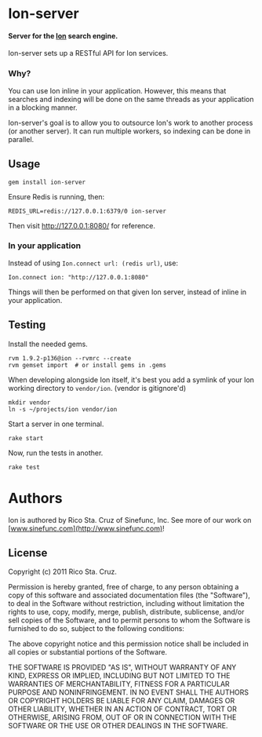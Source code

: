 Ion-server
==========

#### Server for the [Ion](http://github.com/rstacruz/ion) search engine.

Ion-server sets up a RESTful API for Ion services.

### Why?

You can use Ion inline in your application. However, this means that
searches and indexing will be done on the same threads as your
application in a blocking manner.

Ion-server's goal is to allow you to outsource Ion's work to another
process (or another server). It can run multiple workers, so indexing
can be done in parallel.

Usage
-----

    gem install ion-server

Ensure Redis is running, then:

    REDIS_URL=redis://127.0.0.1:6379/0 ion-server

Then visit http://127.0.0.1:8080/ for reference.

### In your application

Instead of using `Ion.connect url: (redis url)`, use:

    Ion.connect ion: "http://127.0.0.1:8080"

Things will then be performed on that given Ion server, instead of
inline in your application.

Testing
-------

Install the needed gems.

    rvm 1.9.2-p136@ion --rvmrc --create
    rvm gemset import  # or install gems in .gems

When developing alongside Ion itself, it's best you add a symlink of your
Ion working directory to `vendor/ion`. (vendor is gitignore'd)

    mkdir vendor
    ln -s ~/projects/ion vendor/ion

Start a server in one terminal.

    rake start

Now, run the tests in another.

    rake test

Authors
=======

Ion is authored by Rico Sta. Cruz of Sinefunc, Inc.
See more of our work on [www.sinefunc.com](http://www.sinefunc.com)!

License
-------

Copyright (c) 2011 Rico Sta. Cruz.

Permission is hereby granted, free of charge, to any person obtaining a copy of this software and associated documentation files (the "Software"), to deal in the Software without restriction, including without limitation the rights to use, copy, modify, merge, publish, distribute, sublicense, and/or sell copies of the Software, and to permit persons to whom the Software is furnished to do so, subject to the following conditions:

The above copyright notice and this permission notice shall be included in all copies or substantial portions of the Software.

THE SOFTWARE IS PROVIDED "AS IS", WITHOUT WARRANTY OF ANY KIND, EXPRESS OR IMPLIED, INCLUDING BUT NOT LIMITED TO THE WARRANTIES OF MERCHANTABILITY, FITNESS FOR A PARTICULAR PURPOSE AND NONINFRINGEMENT. IN NO EVENT SHALL THE AUTHORS OR COPYRIGHT HOLDERS BE LIABLE FOR ANY CLAIM, DAMAGES OR OTHER LIABILITY, WHETHER IN AN ACTION OF CONTRACT, TORT OR OTHERWISE, ARISING FROM, OUT OF OR IN CONNECTION WITH THE SOFTWARE OR THE USE OR OTHER DEALINGS IN THE SOFTWARE.
